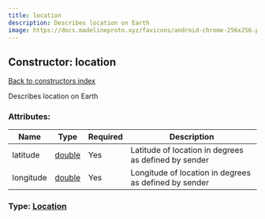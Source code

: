 ```yaml
---
title: location
description: Describes location on Earth
image: https://docs.madelineproto.xyz/favicons/android-chrome-256x256.png
---
```

## Constructor: location  
[Back to constructors index](index.md)



Describes location on Earth

### Attributes:

| Name     |    Type       | Required | Description |
|----------|---------------|----------|-------------|
|latitude|[double](../types/double.md) | Yes|Latitude of location in degrees as defined by sender|
|longitude|[double](../types/double.md) | Yes|Longitude of location in degrees as defined by sender|



### Type: [Location](../types/Location.md)


